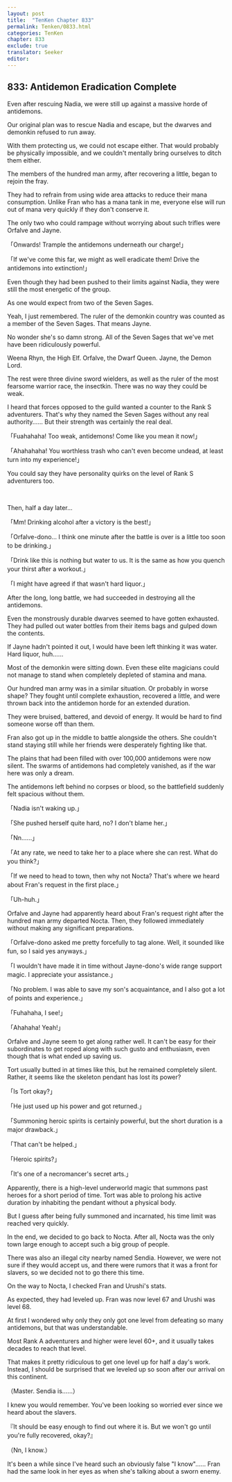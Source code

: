 ```yaml
---
layout: post
title:  "TenKen Chapter 833"
permalink: Tenken/0833.html
categories: TenKen
chapter: 833
exclude: true
translator: Seeker
editor: 
---
```

<h2 id="ch833">833: Antidemon Eradication Complete</h2>

 Even after rescuing Nadia, we were still up against a massive horde of antidemons.

 Our original plan was to rescue Nadia and escape, but the dwarves and demonkin refused to run away.

 With them protecting us, we could not escape either. That would probably be physically impossible, and we couldn't mentally bring ourselves to ditch them either.

 The members of the hundred man army, after recovering a little, began to rejoin the fray.

 They had to refrain from using wide area attacks to reduce their mana consumption. Unlike Fran who has a mana tank in me, everyone else will run out of mana very quickly if they don't conserve it.

 The only two who could rampage without worrying about such trifles were Orfalve and Jayne.

「Onwards! Trample the antidemons underneath our charge!」

「If we've come this far, we might as well eradicate them! Drive the antidemons into extinction!」

 Even though they had been pushed to their limits against Nadia, they were still the most energetic of the group.

 As one would expect from two of the Seven Sages.

 Yeah, I just remembered. The ruler of the demonkin country was counted as a member of the Seven Sages. That means Jayne.

 No wonder she's so damn strong. All of the Seven Sages that we've met have been ridiculously powerful.

 Weena Rhyn, the High Elf. Orfalve, the Dwarf Queen. Jayne, the Demon Lord.

 The rest were three divine sword wielders, as well as the ruler of the most fearsome warrior race, the insectkin. There was no way they could be weak.

 I heard that forces opposed to the guild wanted a counter to the Rank S adventurers. That's why they named the Seven Sages without any real authority…… But their strength was certainly the real deal.

「Fuahahaha! Too weak, antidemons! Come like you mean it now!」

「Ahahahaha! You worthless trash who can't even become undead, at least turn into my experience!」

 You could say they have personality quirks on the level of Rank S adventurers too.

<br>

 Then, half a day later…

「Mm! Drinking alcohol after a victory is the best!」

「Orfalve-dono… I think one minute after the battle is over is a little too soon to be drinking.」

「Drink like this is nothing but water to us. It is the same as how you quench your thirst after a workout.」

「I might have agreed if that wasn't hard liquor.」

 After the long, long battle, we had succeeded in destroying all the antidemons.

 Even the monstrously durable dwarves seemed to have gotten exhausted. They had pulled out water bottles from their items bags and gulped down the contents.

 If Jayne hadn't pointed it out, I would have been left thinking it was water. Hard liquor, huh……

 Most of the demonkin were sitting down. Even these elite magicians could not manage to stand when completely depleted of stamina and mana.

 Our hundred man army was in a similar situation. Or probably in worse shape? They fought until complete exhaustion, recovered a little, and were thrown back into the antidemon horde for an extended duration.

 They were bruised, battered, and devoid of energy. It would be hard to find someone worse off than them.

 Fran also got up in the middle to battle alongside the others. She couldn't stand staying still while her friends were desperately fighting like that.

 The plains that had been filled with over 100,000 antidemons were now silent. The swarms of antidemons had completely vanished, as if the war here was only a dream.

 The antidemons left behind no corpses or blood, so the battlefield suddenly felt spacious without them.

「Nadia isn't waking up.」

「She pushed herself quite hard, no? I don't blame her.」

「Nn……」

「At any rate, we need to take her to a place where she can rest. What do you think?」

「If we need to head to town, then why not Nocta? That's where we heard about Fran's request in the first place.」

「Uh-huh.」

 Orfalve and Jayne had apparently heard about Fran's request right after the hundred man army departed Nocta. Then, they followed immediately without making any significant preparations.

「Orfalve-dono asked me pretty forcefully to tag alone. Well, it sounded like fun, so I said yes anyways.」

「I wouldn't have made it in time without Jayne-dono's wide range support magic. I appreciate your assistance.」

「No problem. I was able to save my son's acquaintance, and I also got a lot of points and experience.」

「Fuhahaha, I see!」

「Ahahaha! Yeah!」

 Orfalve and Jayne seem to get along rather well. It can't be easy for their subordinates to get roped along with such gusto and enthusiasm, even though that is what ended up saving us.

 Tort usually butted in at times like this, but he remained completely silent. Rather, it seems like the skeleton pendant has lost its power?

「Is Tort okay?」

「He just used up his power and got returned.」

「Summoning heroic spirits is certainly powerful, but the short duration is a major drawback.」

「That can't be helped.」

「Heroic spirits?」

「It's one of a necromancer's secret arts.」

 Apparently, there is a high-level underworld magic that summons past heroes for a short period of time. Tort was able to prolong his active duration by inhabiting the pendant without a physical body.

 But I guess after being fully summoned and incarnated, his time limit was reached very quickly.

 In the end, we decided to go back to Nocta. After all, Nocta was the only town large enough to accept such a big group of people.

 There was also an illegal city nearby named Sendia. However, we were not sure if they would accept us, and there were rumors that it was a front for slavers, so we decided not to go there this time.

 On the way to Nocta, I checked Fran and Urushi's stats.

 As expected, they had leveled up. Fran was now level 67 and Urushi was level 68.

 At first I wondered why only they only got one level from defeating so many antidemons, but that was understandable.

 Most Rank A adventurers and higher were level 60+, and it usually takes decades to reach that level.

 That makes it pretty ridiculous to get one level up for half a day's work. Instead, I should be surprised that we leveled up so soon after our arrival on this continent.

（Master. Sendia is……）

 I knew you would remember. You've been looking so worried ever since we heard about the slavers.

『It should be easy enough to find out where it is. But we won't go until you're fully recovered, okay?』

（Nn, I know.）

 It's been a while since I've heard such an obviously false "I know"…… Fran had the same look in her eyes as when she's talking about a sworn enemy.



